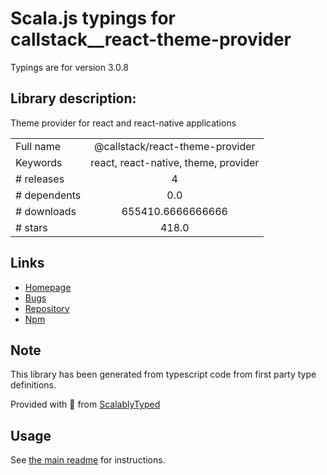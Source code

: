 
# Scala.js typings for callstack__react-theme-provider

Typings are for version 3.0.8

## Library description:
Theme provider for react and react-native applications

|                    |                 |
| ------------------ | :-------------: |
| Full name          | @callstack/react-theme-provider |
| Keywords           | react, react-native, theme, provider |
| # releases         | 4 |
| # dependents       | 0.0 |
| # downloads        | 655410.6666666666 |
| # stars            | 418.0 |

## Links
- [Homepage](https://github.com/callstack/react-theme-provider#readme)
- [Bugs](https://github.com/callstack/react-theme-provider/issues)
- [Repository](https://github.com/callstack/react-theme-provider)
- [Npm](https://www.npmjs.com/package/%40callstack%2Freact-theme-provider)
    


## Note
This library has been generated from typescript code from first party type definitions.

Provided with :purple_heart: from [ScalablyTyped](https://github.com/oyvindberg/ScalablyTyped)

## Usage
See [the main readme](../../readme.md) for instructions.


